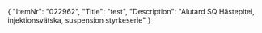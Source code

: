 {
  "ItemNr": "022962",
  "Title": "test",
  "Description": "Alutard SQ Hästepitel, injektionsvätska, suspension styrkeserie"
}